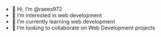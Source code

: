 - 👋 Hi, I’m @raees972
- 👀 I’m interested in web development
- 🌱 I’m currently learning web development
- 💞️ I’m looking to collaborate on Web Development projects

<!---
raees972/raees972 is a ✨ special ✨ repository because its `README.md` (this file) appears on your GitHub profile.
You can click the Preview link to take a look at your changes.
--->
